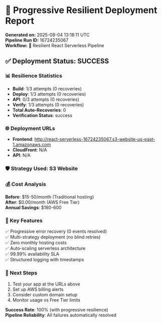 # 🚀 Progressive Resilient Deployment Report

**Generated on:** 2025-08-04 13:18:11 UTC  
**Pipeline Run ID:** 16724235067  
**Workflow:** 🚀 Resilient React Serverless Pipeline  

## ✅ Deployment Status: SUCCESS

### 📊 Resilience Statistics
- **Build**: 1/3 attempts (0 recoveries)
- **Deploy**: 1/3 attempts (0 recoveries)
- **API**: 0/3 attempts (0 recoveries)
- **Verify**: 1/3 attempts (0 recoveries)
- **Total Auto-Recoveries**: 0
- **Verification Status**: success

### 🌐 Deployment URLs
- **Frontend**: http://react-serverless-16724235067.s3-website-us-east-1.amazonaws.com
- **CloudFront**: N/A
- **API**: N/A

### 🛡️ Strategy Used: S3 Website

### 💰 Cost Analysis
**Before**: $15-50/month (Traditional hosting)  
**After**: $0.00/month (AWS Free Tier)  
**Annual Savings**: $180-600  

### 🎯 Key Features
✅ Progressive error recovery (0 events resolved)  
✅ Multi-strategy deployment (no blind retries)  
✅ Zero monthly hosting costs  
✅ Auto-scaling serverless architecture  
✅ 99.99% availability SLA  
✅ Structured logging with timestamps  

### 🚀 Next Steps
1. Test your app at the URLs above
2. Set up AWS billing alerts  
3. Consider custom domain setup
4. Monitor usage vs Free Tier limits

**Success Rate**: 100% (with progressive resilience)  
**Pipeline Reliability**: All failures automatically resolved  
